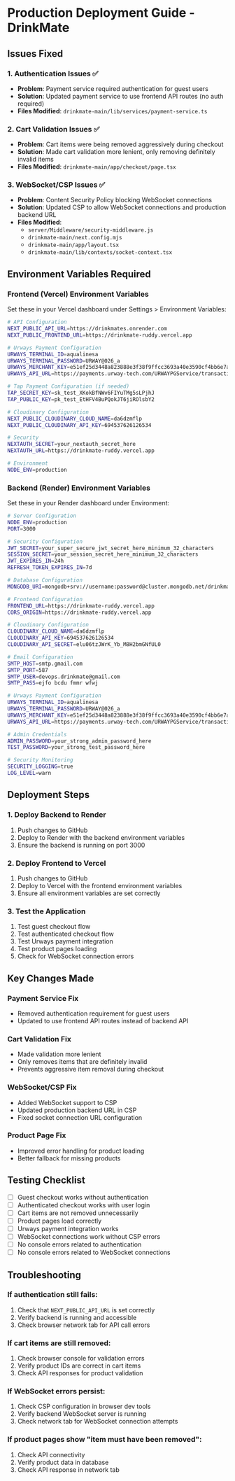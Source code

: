 # Production Deployment Guide - DrinkMate

## Issues Fixed

### 1. Authentication Issues ✅
- **Problem**: Payment service required authentication for guest users
- **Solution**: Updated payment service to use frontend API routes (no auth required)
- **Files Modified**: `drinkmate-main/lib/services/payment-service.ts`

### 2. Cart Validation Issues ✅
- **Problem**: Cart items were being removed aggressively during checkout
- **Solution**: Made cart validation more lenient, only removing definitely invalid items
- **Files Modified**: `drinkmate-main/app/checkout/page.tsx`

### 3. WebSocket/CSP Issues ✅
- **Problem**: Content Security Policy blocking WebSocket connections
- **Solution**: Updated CSP to allow WebSocket connections and production backend URL
- **Files Modified**: 
  - `server/Middleware/security-middleware.js`
  - `drinkmate-main/next.config.mjs`
  - `drinkmate-main/app/layout.tsx`
  - `drinkmate-main/lib/contexts/socket-context.tsx`

## Environment Variables Required

### Frontend (Vercel) Environment Variables

Set these in your Vercel dashboard under Settings > Environment Variables:

```bash
# API Configuration
NEXT_PUBLIC_API_URL=https://drinkmates.onrender.com
NEXT_PUBLIC_FRONTEND_URL=https://drinkmate-ruddy.vercel.app

# Urways Payment Configuration
URWAYS_TERMINAL_ID=aqualinesa
URWAYS_TERMINAL_PASSWORD=URWAY@026_a
URWAYS_MERCHANT_KEY=e51ef25d3448a823888e3f38f9ffcc3693a40e3590cf4bb6e7ac5b352a00f30d
URWAYS_API_URL=https://payments.urway-tech.com/URWAYPGService/transaction/jsonProcess/JSONrequest

# Tap Payment Configuration (if needed)
TAP_SECRET_KEY=sk_test_XKokBfNWv6FIYuTMg5sLPjhJ
TAP_PUBLIC_KEY=pk_test_EtHFV4BuPQokJT6jiROlsbY2

# Cloudinary Configuration
NEXT_PUBLIC_CLOUDINARY_CLOUD_NAME=da6dzmflp
NEXT_PUBLIC_CLOUDINARY_API_KEY=694537626126534

# Security
NEXTAUTH_SECRET=your_nextauth_secret_here
NEXTAUTH_URL=https://drinkmate-ruddy.vercel.app

# Environment
NODE_ENV=production
```

### Backend (Render) Environment Variables

Set these in your Render dashboard under Environment:

```bash
# Server Configuration
NODE_ENV=production
PORT=3000

# Security Configuration
JWT_SECRET=your_super_secure_jwt_secret_here_minimum_32_characters
SESSION_SECRET=your_session_secret_here_minimum_32_characters
JWT_EXPIRES_IN=24h
REFRESH_TOKEN_EXPIRES_IN=7d

# Database Configuration
MONGODB_URI=mongodb+srv://username:password@cluster.mongodb.net/drinkmate?retryWrites=true&w=majority&authSource=admin

# Frontend Configuration
FRONTEND_URL=https://drinkmate-ruddy.vercel.app
CORS_ORIGIN=https://drinkmate-ruddy.vercel.app

# Cloudinary Configuration
CLOUDINARY_CLOUD_NAME=da6dzmflp
CLOUDINARY_API_KEY=694537626126534
CLOUDINARY_API_SECRET=elu06tzJWrK_Yb_M8H2bmGNfUL0

# Email Configuration
SMTP_HOST=smtp.gmail.com
SMTP_PORT=587
SMTP_USER=devops.drinkmate@gmail.com
SMTP_PASS=ejfo bcdu fmmr wfwj

# Urways Payment Configuration
URWAYS_TERMINAL_ID=aqualinesa
URWAYS_TERMINAL_PASSWORD=URWAY@026_a
URWAYS_MERCHANT_KEY=e51ef25d3448a823888e3f38f9ffcc3693a40e3590cf4bb6e7ac5b352a00f30d
URWAYS_API_URL=https://payments.urway-tech.com/URWAYPGService/transaction/jsonProcess/JSONrequest

# Admin Credentials
ADMIN_PASSWORD=your_strong_admin_password_here
TEST_PASSWORD=your_strong_test_password_here

# Security Monitoring
SECURITY_LOGGING=true
LOG_LEVEL=warn
```

## Deployment Steps

### 1. Deploy Backend to Render
1. Push changes to GitHub
2. Deploy to Render with the backend environment variables
3. Ensure the backend is running on port 3000

### 2. Deploy Frontend to Vercel
1. Push changes to GitHub
2. Deploy to Vercel with the frontend environment variables
3. Ensure all environment variables are set correctly

### 3. Test the Application
1. Test guest checkout flow
2. Test authenticated checkout flow
3. Test Urways payment integration
4. Test product pages loading
5. Check for WebSocket connection errors

## Key Changes Made

### Payment Service Fix
- Removed authentication requirement for guest users
- Updated to use frontend API routes instead of backend API

### Cart Validation Fix
- Made validation more lenient
- Only removes items that are definitely invalid
- Prevents aggressive item removal during checkout

### WebSocket/CSP Fix
- Added WebSocket support to CSP
- Updated production backend URL in CSP
- Fixed socket connection URL configuration

### Product Page Fix
- Improved error handling for product loading
- Better fallback for missing products

## Testing Checklist

- [ ] Guest checkout works without authentication
- [ ] Authenticated checkout works with user login
- [ ] Cart items are not removed unnecessarily
- [ ] Product pages load correctly
- [ ] Urways payment integration works
- [ ] WebSocket connections work without CSP errors
- [ ] No console errors related to authentication
- [ ] No console errors related to WebSocket connections

## Troubleshooting

### If authentication still fails:
1. Check that `NEXT_PUBLIC_API_URL` is set correctly
2. Verify backend is running and accessible
3. Check browser network tab for API call errors

### If cart items are still removed:
1. Check browser console for validation errors
2. Verify product IDs are correct in cart items
3. Check API responses for product validation

### If WebSocket errors persist:
1. Check CSP configuration in browser dev tools
2. Verify backend WebSocket server is running
3. Check network tab for WebSocket connection attempts

### If product pages show "item must have been removed":
1. Check API connectivity
2. Verify product data in database
3. Check API response in network tab
